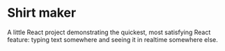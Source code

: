 # Shirt maker
A little React project demonstrating the quickest, most satisfying React feature: typing text somewhere and seeing it in realtime somewhere else.
